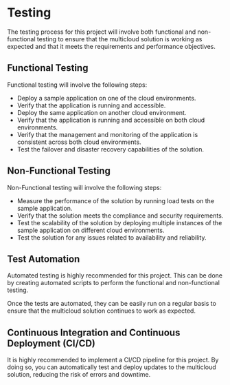 # Testing
The testing process for this project will involve both functional and non-functional testing to ensure that the multicloud solution is working as expected and that it meets the requirements and performance objectives.

## Functional Testing
Functional testing will involve the following steps:

* Deploy a sample application on one of the cloud environments.
* Verify that the application is running and accessible.
* Deploy the same application on another cloud environment.
* Verify that the application is running and accessible on both cloud environments.
* Verify that the management and monitoring of the application is consistent across both cloud environments.
* Test the failover and disaster recovery capabilities of the solution.
## Non-Functional Testing
Non-Functional testing will involve the following steps:

* Measure the performance of the solution by running load tests on the sample application.
* Verify that the solution meets the compliance and security requirements.
* Test the scalability of the solution by deploying multiple instances of the sample application on different cloud environments.
* Test the solution for any issues related to availability and reliability.
## Test Automation
Automated testing is highly recommended for this project. This can be done by creating automated scripts to perform the functional and non-functional testing.

Once the tests are automated, they can be easily run on a regular basis to ensure that the multicloud solution continues to work as expected.

## Continuous Integration and Continuous Deployment (CI/CD)
It is highly recommended to implement a CI/CD pipeline for this project. By doing so, you can automatically test and deploy updates to the multicloud solution, reducing the risk of errors and downtime.
